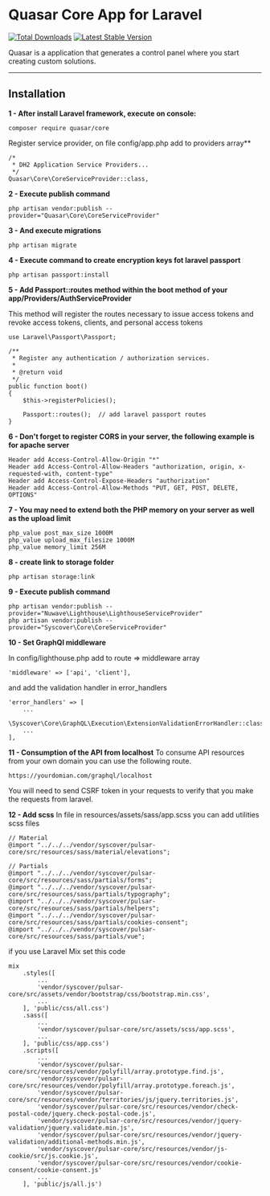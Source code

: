 # Quasar Core App for Laravel

[![Total Downloads](https://poser.pugx.org/quasar/core/downloads)](https://packagist.org/packages/quasar/core)
[![Latest Stable Version](http://img.shields.io/github/release/syscover/quasar-core.svg)](https://packagist.org/packages/quasar/core)

Quasar is a application that generates a control panel where you start creating custom solutions.

---

## Installation

**1 - After install Laravel framework, execute on console:**
```
composer require quasar/core
```

Register service provider, on file config/app.php add to providers array**
```
/*
 * DH2 Application Service Providers...
 */
Quasar\Core\CoreServiceProvider::class,
```

**2 - Execute publish command**
```
php artisan vendor:publish --provider="Quasar\Core\CoreServiceProvider"
```

**3 - And execute migrations**
```
php artisan migrate
```

**4 - Execute command to create encryption keys fot laravel passport**
```
php artisan passport:install
```

**5 - Add Passport::routes method within the boot method of your app/Providers/AuthServiceProvider**

This method will register the routes necessary to issue access tokens and revoke access tokens, clients, and personal access tokens
```
use Laravel\Passport\Passport;

/**
 * Register any authentication / authorization services.
 *
 * @return void
 */
public function boot()
{
    $this->registerPolicies();
    
    Passport::routes();  // add laravel passport routes
}
```

**6 - Don't forget to register CORS in your server, the following example is for apache server**
```
Header add Access-Control-Allow-Origin "*"
Header add Access-Control-Allow-Headers "authorization, origin, x-requested-with, content-type"
Header add Access-Control-Expose-Headers "authorization"
Header add Access-Control-Allow-Methods "PUT, GET, POST, DELETE, OPTIONS"
```

**7 - You may need to extend both the PHP memory on your server as well as the upload limit**
```
php_value post_max_size 1000M
php_value upload_max_filesize 1000M
php_value memory_limit 256M
```

**8 - create link to storage folder**
```
php artisan storage:link
```

**9 - Execute publish command**
```
php artisan vendor:publish --provider="Nuwave\Lighthouse\LighthouseServiceProvider"
php artisan vendor:publish --provider="Syscover\Core\CoreServiceProvider"
```

**10 - Set GraphQl middleware**

In config/lighthouse.php add to route => middleware array
```
'middleware' => ['api', 'client'],
```

and add the validation handler in error_handlers
``` 
'error_handlers' => [
    ...
    \Syscover\Core\GraphQL\Execution\ExtensionValidationErrorHandler::class,
    ...
],
``` 

**11 - Consumption of the API from localhost**
To consume API resources from your own domain you can use the following route.
```
https://yourdomian.com/graphql/localhost
```
You will need to send CSRF token in your requests to verify that you make the requests from laravel.


**12 - Add scss**
In file in resources/assets/sass/app.scss you can add utilities scss files
```
// Material
@import "../../../vendor/syscover/pulsar-core/src/resources/sass/material/elevations";

// Partials
@import "../../../vendor/syscover/pulsar-core/src/resources/sass/partials/forms";
@import "../../../vendor/syscover/pulsar-core/src/resources/sass/partials/typography";
@import "../../../vendor/syscover/pulsar-core/src/resources/sass/partials/helpers";
@import "../../../vendor/syscover/pulsar-core/src/resources/sass/partials/cookies-consent";
@import "../../../vendor/syscover/pulsar-core/src/resources/sass/partials/vue";
```

if you use Laravel Mix set this code
```
mix
    .styles([
        ...
        'vendor/syscover/pulsar-core/src/assets/vendor/bootstrap/css/bootstrap.min.css',
        ...
    ], 'public/css/all.css')
    .sass([
        ...
        'vendor/syscover/pulsar-core/src/assets/scss/app.scss',
        ...
    ], 'public/css/app.css')
    .scripts([
        ...
        'vendor/syscover/pulsar-core/src/resources/vendor/polyfill/array.prototype.find.js',
        'vendor/syscover/pulsar-core/src/resources/vendor/polyfill/array.prototype.foreach.js',
        'vendor/syscover/pulsar-core/src/resources/vendor/territories/js/jquery.territories.js',
        'vendor/syscover/pulsar-core/src/resources/vendor/check-postal-code/jquery.check-postal-code.js',
        'vendor/syscover/pulsar-core/src/resources/vendor/jquery-validation/jquery.validate.min.js',
        'vendor/syscover/pulsar-core/src/resources/vendor/jquery-validation/additional-methods.min.js',
        'vendor/syscover/pulsar-core/src/resources/vendor/js-cookie/src/js.cookie.js',
        'vendor/syscover/pulsar-core/src/resources/vendor/cookie-consent/cookie-consent.js'
        ...
    ], 'public/js/all.js')
```



